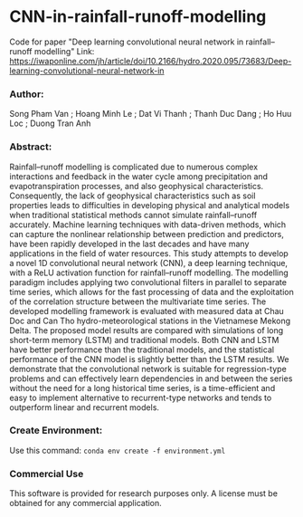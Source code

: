 # CNN-in-rainfall-runoff-modelling
Code for paper "Deep learning convolutional neural network in rainfall–runoff modelling"
Link: https://iwaponline.com/jh/article/doi/10.2166/hydro.2020.095/73683/Deep-learning-convolutional-neural-network-in
### Author: 
Song Pham Van ; Hoang Minh Le ; Dat Vi Thanh ; Thanh Duc Dang ; Ho Huu Loc ; Duong Tran Anh
### Abstract:
Rainfall–runoff modelling is complicated due to numerous complex interactions and feedback in the water cycle among precipitation and evapotranspiration processes, and also geophysical characteristics. Consequently, the lack of geophysical characteristics such as soil properties leads to difficulties in developing physical and analytical models when traditional statistical methods cannot simulate rainfall–runoff accurately. Machine learning techniques with data-driven methods, which can capture the nonlinear relationship between prediction and predictors, have been rapidly developed in the last decades and have many applications in the field of water resources. This study attempts to develop a novel 1D convolutional neural network (CNN), a deep learning technique, with a ReLU activation function for rainfall–runoff modelling. The modelling paradigm includes applying two convolutional filters in parallel to separate time series, which allows for the fast processing of data and the exploitation of the correlation structure between the multivariate time series. The developed modelling framework is evaluated with measured data at Chau Doc and Can Tho hydro-meteorological stations in the Vietnamese Mekong Delta. The proposed model results are compared with simulations of long short-term memory (LSTM) and traditional models. Both CNN and LSTM have better performance than the traditional models, and the statistical performance of the CNN model is slightly better than the LSTM results. We demonstrate that the convolutional network is suitable for regression-type problems and can effectively learn dependencies in and between the series without the need for a long historical time series, is a time-efficient and easy to implement alternative to recurrent-type networks and tends to outperform linear and recurrent models.

### Create Environment:
Use this command: `conda env create -f environment.yml`

### Commercial Use
This software is provided for research purposes only. A license must be obtained for any commercial application.
